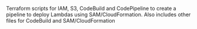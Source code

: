 Terraform scripts for IAM, S3, CodeBuild and CodePipeline to create a pipeline to deploy Lambdas using SAM/CloudFormation. Also includes other files for CodeBuild and SAM/CloudFormation
